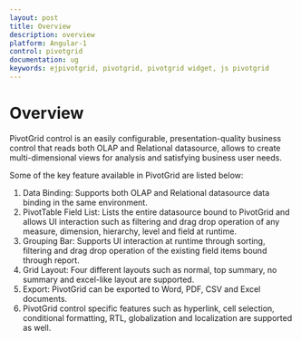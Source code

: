 ```yaml
---
layout: post
title: Overview
description: overview 
platform: Angular-1
control: pivotgrid
documentation: ug
keywords: ejpivotgrid, pivotgrid, pivotgrid widget, js pivotgrid 
---
```


# Overview 

PivotGrid control is an easily configurable, presentation-quality business control that reads both OLAP and Relational datasource, allows to create multi-dimensional views for analysis and satisfying business user needs.

Some of the key feature available in PivotGrid are listed below:

1. Data Binding: Supports both OLAP and Relational datasource data binding in the same environment. 
2. PivotTable Field List: Lists the entire datasource bound to PivotGrid and allows UI interaction such as filtering and drag drop operation of any measure, dimension, hierarchy, level and field at runtime.  
3. Grouping Bar: Supports UI interaction at runtime through sorting, filtering and drag drop operation of the existing field items bound through report. 
4. Grid Layout: Four different layouts such as normal, top summary, no summary and excel-like layout are supported.
5. Export: PivotGrid can be exported to Word, PDF, CSV and Excel documents.
6. PivotGrid control specific features such as hyperlink, cell selection, conditional formatting, RTL, globalization and localization are supported as well.  


